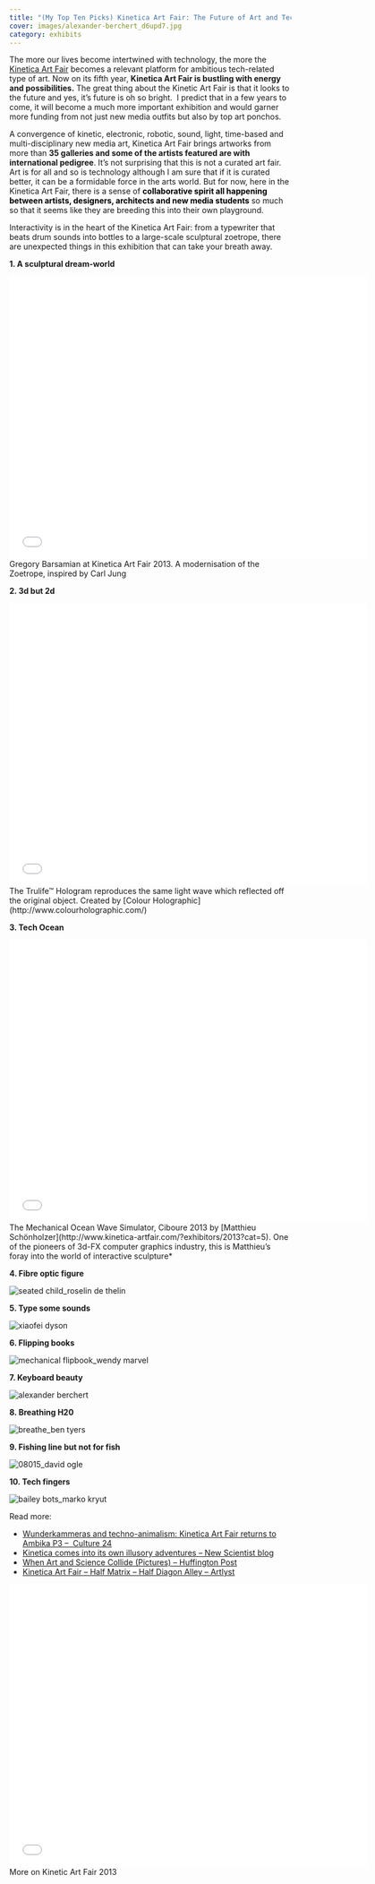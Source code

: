 ```yaml
---
title: "(My Top Ten Picks) Kinetica Art Fair: The Future of Art and Technology"
cover: images/alexander-berchert_d6upd7.jpg
category: exhibits
---
```


The more our lives become intertwined with technology, the more the [Kinetica Art Fair](http://www.kinetica-artfair.com/) becomes a relevant platform for ambitious tech-related type of art. Now on its fifth year, **Kinetica Art Fair is bustling with energy and possibilities.** The great thing about the Kinetic Art Fair is that it looks to the future and yes, it’s future is oh so bright.  I predict that in a few years to come, it will become a much more important exhibition and would garner more funding from not just new media outfits but also by top art ponchos.

A convergence of kinetic, electronic, robotic, sound, light, time-based and multi-disciplinary new media art, Kinetica Art Fair brings artworks from more than **35 galleries and some of the artists featured are with international pedigree**. It’s not surprising that this is not a curated art fair.  Art is for all and so is technology although I am sure that if it is curated better, it can be a formidable force in the arts world. But for now, here in the Kinetica Art Fair, there is a sense of **<span style="color: #000000;">collaborative spirit all happening between artists, designers, architects and new media students</span>** so much so that it seems like they are breeding this into their own playground.

Interactivity is in the heart of the Kinetica Art Fair: from a typewriter that beats drum sounds into bottles to a large-scale sculptural zoetrope, there are unexpected things in this exhibition that can take your breath away.

**1. A sculptural dream-world**

<iframe allowfullscreen="" class="youtube-player" frameborder="0" height="505" src="//www.youtube.com/embed/OIHxjqZ7pTU?wmode=transparent&fs=1&hl=en&modestbranding=1&iv_load_policy=3&showsearch=0&rel=0&theme=dark" title="YouTube video player" type="text/html" width="640"></iframe>

<figcaption>Gregory Barsamian at Kinetica Art Fair 2013. A modernisation of the Zoetrope, inspired by Carl Jung</figcaption>

**2. 3d but 2d**

<iframe allowfullscreen="" class="youtube-player" frameborder="0" height="505" src="//www.youtube.com/embed/GPOtykKvTFI?wmode=transparent&fs=1&hl=en&modestbranding=1&iv_load_policy=3&showsearch=0&rel=0&theme=dark" title="YouTube video player" type="text/html" width="640"></iframe>

<figcaption>The Trulife™ Hologram reproduces the same light wave which reflected off the original object. Created by [Colour Holographic](http://www.colourholographic.com/)</figcaption>

**3. Tech Ocean**

<iframe allowfullscreen="" class="youtube-player" frameborder="0" height="505" src="//www.youtube.com/embed/vAlrnRrrVpw?wmode=transparent&fs=1&hl=en&modestbranding=1&iv_load_policy=3&showsearch=0&rel=0&theme=dark" title="YouTube video player" type="text/html" width="640"></iframe>

<figcaption>The Mechanical Ocean Wave Simulator, Ciboure 2013 by [Matthieu Schönholzer](http://www.kinetica-artfair.com/?exhibitors/2013?cat=5). One of the pioneers of 3d-FX computer graphics industry, this is Matthieu’s foray into the world of interactive sculpture*</figcaption>

**4. Fibre optic figure**

![seated child_roselin de thelin](./images/seated-child_roselin-de-thelin_jmnbdz.jpg "Seated Child (Columba) by Roseline de Thelin. Roselin used fibre optics to create light points to create an illusion of a seated figure")

**5. Type some sounds**

![xiaofei dyson](./images/xiaofei-dyson_rrfqhm.jpg "A typewriter that drums bottles by Xiaofei Dyson – an interactive installation that invites young and adults to play")

**6. Flipping books**

![mechanical flipbook_wendy marvel](./images/mechanical-flipbook_wendy-marvel_by9bw4.jpg "Mechanical Flipbook – created by Wendy Marvel and Mark Rosen. Made from Hand Machined parts from Bronze, Aluminum, Steel and 50’s era Aircraft Chassis Boxes")

**7. Keyboard beauty**

![alexander berchert](./images/alexander-berchert_d6upd7.jpg "Alexander Berchert creates this artwork combining his fascination for mass-produced objects and physics")

**8. Breathing H20**

![breathe_ben tyers](./images/breathe_ben-tyers_tn2rcd.jpg "Breathe by Ben Tyers. A water container that emulates the act of breathing")

**9. Fishing line but not for fish**

![08015_david ogle](./images/08015_david-ogle_shcl9d.jpg "08015 by David Ogle – made from fluorescent fishing line and ultraviolet light. David explores the notions of materiality, of permanence and the visual perceptions of object in space")

**10. Tech fingers**

![bailey bots_marko kryut](./images/bailey-bots_marko-kryut_fadvxt.jpg "Bailey Bots by Marko Kryut – two moving robotic hands exploring the origins of matter")

Read more:

- [Wunderkammeras and techno-animalism: Kinetica Art Fair returns to Ambika P3 –  Culture 24](http://www.culture24.org.uk/art/sculpture%20%26%20installation/art422490)
- [Kinetica comes into its own illusory adventures – New Scientist blog](http://www.newscientist.com/blogs/culturelab/2013/03/kinetica-artfair.html)
- [When Art and Science Collide (Pictures) – Huffington Post](http://www.huffingtonpost.co.uk/2013/03/01/kinetica-2013-art-fair_n_2789402.html?utm_hp_ref=uk)
- [Kinetica Art Fair – Half Matrix – Half Diagon Alley – Artlyst](http://www.artlyst.com/articles/kinetica-art-fair-2013-half-matrix-half-diagon-alley)

<iframe allowfullscreen="" class="youtube-player" frameborder="0" height="505" src="//www.youtube.com/embed/eqNRrUDSI8Y?wmode=transparent&fs=1&hl=en&modestbranding=1&iv_load_policy=3&showsearch=0&rel=0&theme=dark" title="YouTube video player" type="text/html" width="640"></iframe>

<figcaption>More on Kinetic Art Fair 2013</figcaption>
